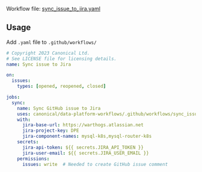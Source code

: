 Workflow file: [sync_issue_to_jira.yaml](sync_issue_to_jira.yaml)

## Usage
Add `.yaml` file to `.github/workflows/`
```yaml
# Copyright 2023 Canonical Ltd.
# See LICENSE file for licensing details.
name: Sync issue to Jira

on:
  issues:
    types: [opened, reopened, closed]

jobs:
  sync:
    name: Sync GitHub issue to Jira
    uses: canonical/data-platform-workflows/.github/workflows/sync_issue_to_jira.yaml@v2
    with:
      jira-base-url: https://warthogs.atlassian.net
      jira-project-key: DPE
      jira-component-names: mysql-k8s,mysql-router-k8s
    secrets:
      jira-api-token: ${{ secrets.JIRA_API_TOKEN }}
      jira-user-email: ${{ secrets.JIRA_USER_EMAIL }}
    permissions:
      issues: write  # Needed to create GitHub issue comment
```
